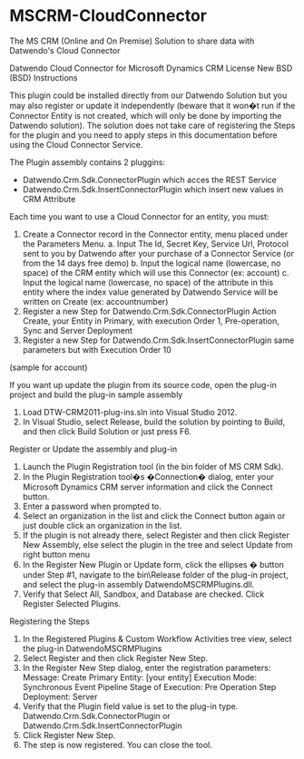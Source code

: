 MSCRM-CloudConnector
====================

The MS CRM (Online and On Premise) Solution to share data with Datwendo's Cloud Connector

Datwendo Cloud Connector for Microsoft Dynamics CRM 
License New BSD (BSD)
Instructions

This plugin could be installed directly from our Datwendo Solution but you may also register or update it independently (beware that it won�t run if the Connector Entity is not created, which will only be done by importing the Datwendo solution).
The solution does not take care of registering the Steps for the plugin and you need to apply steps in this documentation before using the Cloud Connector Service.

The Plugin assembly contains 2 pluggins:
-	Datwendo.Crm.Sdk.ConnectorPlugin which acces the REST Service
-	Datwendo.Crm.Sdk.InsertConnectorPlugin which insert new values in CRM Attribute

Each time you want to use a Cloud Connector for an entity, you must:
1)	Create a Connector record in the Connector entity, menu placed under the Parameters Menu.
a.	Input The Id, Secret Key, Service Url, Protocol sent to you by Datwendo after your purchase of a Connector Service (or from the 14 days free demo)
b.	Input the logical name (lowercase, no space) of the CRM entity which will use this Connector (ex: account)
c.	Input the logical name (lowercase, no space) of the attribute  in this entity where the index value generated by Datwendo Service will be written on Create (ex: accountnumber)
2)	Register a new Step for Datwendo.Crm.Sdk.ConnectorPlugin Action Create, your Entity in Primary, with execution Order 1, Pre-operation, Sync and Server Deployment
3)	Register a new Step for Datwendo.Crm.Sdk.InsertConnectorPlugin same parameters but with Execution Order 10 

(sample for account) 

  
If you want up update the plugin from its source code, open the plug-in project and build the plug-in sample assembly
1.	Load DTW-CRM2011-plug-ins.sln into Visual Studio 2012.
2.	In Visual Studio, select Release, build the solution by pointing to Build, and then click Build Solution or just press F6.

Register or Update the assembly and plug-in

1.	Launch the Plugin Registration tool (in the bin folder of MS CRM Sdk).
2.	In the Plugin Registration tool�s �Connection� dialog, enter your Microsoft Dynamics CRM server information and click the Connect button.
3.	Enter a password when prompted to.
4.	Select an organization in the list and click the Connect button again or just double click an organization in the list.
5.	If the plugin is not already there, select Register and then click Register New Assembly, else select the plugin in the tree and select Update from right button menu
6.	In the Register New Plugin or Update form, click the ellipses � button under Step #1, navigate to the bin\Release folder of the plug-in project, and select the plug-in assembly DatwendoMSCRMPlugins.dll.
7.	Verify that Select All, Sandbox, and Database are checked. Click Register Selected Plugins.

Registering the Steps
1.	In the Registered Plugins & Custom Workflow Activities tree view, select the plug-in DatwendoMSCRMPlugins
2.	Select Register and then click Register New Step.
3.	In the Register New Step dialog, enter the registration parameters:
Message: Create
Primary Entity: [your entity]
Execution Mode: Synchronous
Event Pipeline Stage of Execution: Pre Operation
Step Deployment: Server
4.	Verify that the Plugin field value is set to the plug-in type. Datwendo.Crm.Sdk.ConnectorPlugin or Datwendo.Crm.Sdk.InsertConnectorPlugin
5.	Click Register New Step.
6.	The step is now registered. You can close the tool.


